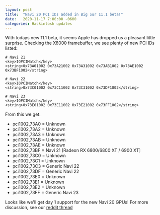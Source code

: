 ```yaml
---
layout: post
title:  "Navi 20 PCI IDs added in Big Sur 11.1 beta!"
date:   2020-11-17 7:00:00 -0600
categories: Hackintosh updates
---
```


With todays new 11.1 beta, it seems Apple has dropped us a pleasant little surprise. Checking the X6000 framebuffer, we see plenty of new PCI IDs listed:

```
# Navi 21
<key>IOPCIMatch</key>
<string>0x73A01002 0x73A21002 0x73A31002 0x73AB1002 0x73AE1002 0x73BF1002</string>

# Navi 22
<key>IOPCIMatch</key>
<string>0x73C01002 0x73C11002 0x73C31002 0x73DF1002</string>

# Navi 23
<key>IOPCIMatch</key>
<string>0x73E01002 0x73E11002 0x73E21002 0x73FF1002</string>
```

From this we get:

* pci1002,73A0 = Unknown
* pci1002,73A2 = Unknown
* pci1002,73A3 = Unknown
* pci1002,73AB = Unknown
* pci1002,73AE = Unknown
* pci1002,73BF = Navi 21 [Radeon RX 6800/6800 XT / 6900 XT]
* pci1002,73C0 = Unknown
* pci1002,73C1 = Unknown
* pci1002,73C3 = Generic Navi 22
* pci1002,73DF = Generic Navi 22
* pci1002,73E0 = Unknown
* pci1002,73E1 = Unknown
* pci1002,73E2 = Unknown
* pci1002,73FF = Generic Navi 23

Looks like we'll get day 1 support for the new Navi 20 GPUs! For more discussion, see our [reddit thread](https://www.reddit.com/r/hackintosh/comments/jw32qd/navi_20_pci_ids_added_in_big_sur_111_beta/)